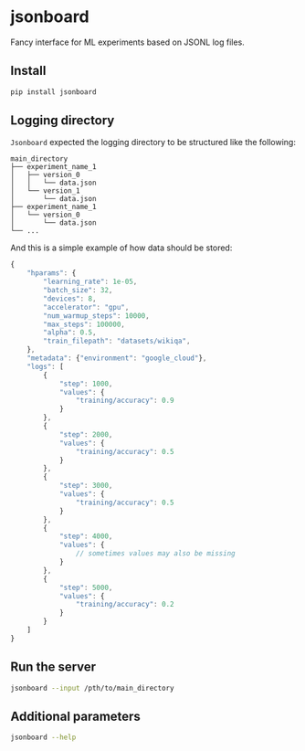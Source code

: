 # jsonboard
Fancy interface for ML experiments based on JSONL log files.

## Install

```bash
pip install jsonboard
```

## Logging directory

`Jsonboard` expected the logging directory to be structured like the following:

    main_directory
    ├── experiment_name_1
    │   ├── version_0
    │   │   └── data.json
    │   └── version_1
    │       └── data.json 
    ├── experiment_name_1
    │   └── version_0
    │       └── data.json
    └── ...

And this is a simple example of how data should be stored:
```js
{
    "hparams": {
        "learning_rate": 1e-05,
        "batch_size": 32,
        "devices": 8,
        "accelerator": "gpu",
        "num_warmup_steps": 10000,
        "max_steps": 100000,
        "alpha": 0.5,
        "train_filepath": "datasets/wikiqa",
    },
    "metadata": {"environment": "google_cloud"},
    "logs": [
        {
            "step": 1000,
            "values": {
                "training/accuracy": 0.9
            }
        },
        {
            "step": 2000,
            "values": {
                "training/accuracy": 0.5
            }
        },
        {
            "step": 3000,
            "values": {
                "training/accuracy": 0.5
            }
        },
        {
            "step": 4000,
            "values": {
                // sometimes values may also be missing
            }
        },
        {
            "step": 5000,
            "values": {
                "training/accuracy": 0.2
            }
        }
    ]
}
```


## Run the server

```bash
jsonboard --input /pth/to/main_directory
```

## Additional parameters

```bash
jsonboard --help
```
